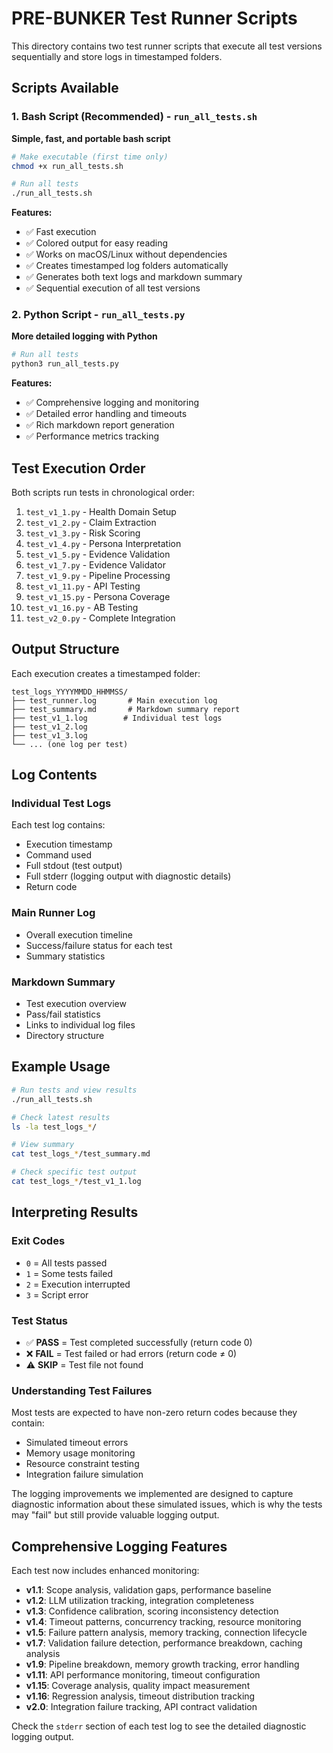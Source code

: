 # PRE-BUNKER Test Runner Scripts

This directory contains two test runner scripts that execute all test versions sequentially and store logs in timestamped folders.

## Scripts Available

### 1. Bash Script (Recommended) - `run_all_tests.sh`

**Simple, fast, and portable bash script**

```bash
# Make executable (first time only)
chmod +x run_all_tests.sh

# Run all tests
./run_all_tests.sh
```

**Features:**
- ✅ Fast execution
- ✅ Colored output for easy reading
- ✅ Works on macOS/Linux without dependencies
- ✅ Creates timestamped log folders automatically
- ✅ Generates both text logs and markdown summary
- ✅ Sequential execution of all test versions

### 2. Python Script - `run_all_tests.py`

**More detailed logging with Python**

```bash
# Run all tests
python3 run_all_tests.py
```

**Features:**
- ✅ Comprehensive logging and monitoring
- ✅ Detailed error handling and timeouts
- ✅ Rich markdown report generation
- ✅ Performance metrics tracking

## Test Execution Order

Both scripts run tests in chronological order:

1. `test_v1_1.py` - Health Domain Setup
2. `test_v1_2.py` - Claim Extraction
3. `test_v1_3.py` - Risk Scoring
4. `test_v1_4.py` - Persona Interpretation
5. `test_v1_5.py` - Evidence Validation
6. `test_v1_7.py` - Evidence Validator
7. `test_v1_9.py` - Pipeline Processing
8. `test_v1_11.py` - API Testing
9. `test_v1_15.py` - Persona Coverage
10. `test_v1_16.py` - AB Testing
11. `test_v2_0.py` - Complete Integration

## Output Structure

Each execution creates a timestamped folder:

```
test_logs_YYYYMMDD_HHMMSS/
├── test_runner.log       # Main execution log
├── test_summary.md       # Markdown summary report
├── test_v1_1.log        # Individual test logs
├── test_v1_2.log
├── test_v1_3.log
└── ... (one log per test)
```

## Log Contents

### Individual Test Logs
Each test log contains:
- Execution timestamp
- Command used
- Full stdout (test output)
- Full stderr (logging output with diagnostic details)
- Return code

### Main Runner Log
- Overall execution timeline
- Success/failure status for each test
- Summary statistics

### Markdown Summary
- Test execution overview
- Pass/fail statistics
- Links to individual log files
- Directory structure

## Example Usage

```bash
# Run tests and view results
./run_all_tests.sh

# Check latest results
ls -la test_logs_*/

# View summary
cat test_logs_*/test_summary.md

# Check specific test output
cat test_logs_*/test_v1_1.log
```

## Interpreting Results

### Exit Codes
- `0` = All tests passed
- `1` = Some tests failed
- `2` = Execution interrupted
- `3` = Script error

### Test Status
- ✅ **PASS** = Test completed successfully (return code 0)
- ❌ **FAIL** = Test failed or had errors (return code ≠ 0)
- ⚠️ **SKIP** = Test file not found

### Understanding Test Failures

Most tests are expected to have non-zero return codes because they contain:
- Simulated timeout errors
- Memory usage monitoring
- Resource constraint testing
- Integration failure simulation

The logging improvements we implemented are designed to capture diagnostic information about these simulated issues, which is why the tests may "fail" but still provide valuable logging output.

## Comprehensive Logging Features

Each test now includes enhanced monitoring:

- **v1.1**: Scope analysis, validation gaps, performance baseline
- **v1.2**: LLM utilization tracking, integration completeness
- **v1.3**: Confidence calibration, scoring inconsistency detection
- **v1.4**: Timeout patterns, concurrency tracking, resource monitoring
- **v1.5**: Failure pattern analysis, memory tracking, connection lifecycle
- **v1.7**: Validation failure detection, performance breakdown, caching analysis
- **v1.9**: Pipeline breakdown, memory growth tracking, error handling
- **v1.11**: API performance monitoring, timeout configuration
- **v1.15**: Coverage analysis, quality impact measurement
- **v1.16**: Regression analysis, timeout distribution tracking
- **v2.0**: Integration failure tracking, API contract validation

Check the `stderr` section of each test log to see the detailed diagnostic logging output.
